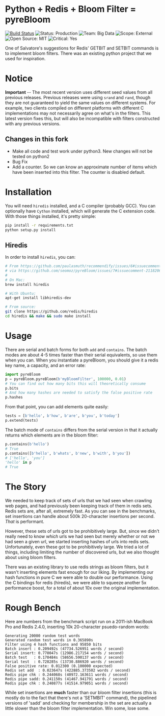 Python + Redis + Bloom Filter = pyreBloom
=====================================================
[![Build Status](https://travis-ci.org/seomoz/pyreBloom.svg)](https://travis-ci.org/seomoz/pyreBloom)
![Status: Production](https://img.shields.io/badge/status-production-green.svg?style=flat)
![Team: Big Data](https://img.shields.io/badge/team-big_data-green.svg?style=flat)
![Scope: External](https://img.shields.io/badge/scope-external-green.svg?style=flat)
![Open Source: MIT](https://img.shields.io/badge/open_source-MIT-green.svg?style=flat)
![Critical: Yes](https://img.shields.io/badge/critical-yes-red.svg?style=flat)

One of Salvatore's suggestions for Redis' GETBIT and SETBIT commands is to
implement bloom filters. There was an existing python project that we used
for inspiration.

Notice
======
__Important__ -- The most recent version uses different seed values from all
previous releases. Previous releases were using `srand` and `rand`, though they
are not guaranteed to yield the same values on different systems. For example,
two clients compiled on different platforms with different C implementations
may not necessarily agree on what's in the filters. This latest version fixes
this, but will also be incompatible with filters constructed with any previous
versions.

## **Changes in this fork**

* Make all code and test work under python3. New changes will not be tested on python2
* Bug Fix
* Add a counter. So we can know an approximate number of items which have been inserted into this filter. The counter is disabled default.

Installation
============

You will need `hiredis` installed, and a C compiler (probably GCC). You can
optionally have `Cython` installed, which will generate the C extension code.
With those things installed, it's pretty simple:

```bash
pip install -r requirements.txt
python setup.py install
```

Hiredis
-------
In order to install `hiredis`, you can:

```bash
# From https://github.com/paulasmuth/recommendify/issues/6#issuecomment-4496616
# via https://github.com/seomoz/pyreBloom/issues/7#issuecomment-21182063
#
# On Mac:
brew install hiredis

# With Ubuntu:
apt-get install libhiredis-dev

# From source:
git clone https://github.com/redis/hiredis
cd hiredis && make && sudo make install
```

Usage
=====

There are serial and batch forms for both `add` and `contains`. The batch 
modes are about 4-5 times faster than their serial equivalents, so use them
when you can. When you instantiate a pyreBloom, you should give it a redis
key name, a capacity, and an error rate:

```python
import pyreBloom
p = pyreBloom.pyreBloom(b'myBloomFilter', 100000, 0.01)
# You can find out how many bits this will theoretically consume
p.bits
# And how many hashes are needed to satisfy the false positive rate
p.hashes
```

From that point, you can add elements quite easily:

```python
tests = [b'hello', b'how', b'are', b'you', b'today']
p.extend(tests)
```

The batch mode of `contains` differs from the serial version in that it actually
returns which elements are in the bloom filter:

```python
p.contains(b'hello')
# True
p.contains([b'hello', b'whats', b'new', b'with', b'you'])
# ['hello', 'you']
'hello' in p
# True
```

The Story
=========

We needed to keep track of sets of urls that we had seen when crawling web
pages, and had previously been keeping track of them in redis sets. Redis 
sets are, after all, extremely fast. As you can see in the benchmarks, set
insertions can handle about 500k 20-character insertions per second. _That_
is performant.

However, these sets of urls got to be prohibitively large. But, since we 
didn't really need to know _which_ urls we had seen but merely whether or
not we had seen a given url, we started inserting hashes of urls into redis
sets. Unfortunately, even these got to be prohibitively large. We tried a
lot of things, including limiting the number of discovered urls, but we 
also thought about using bloom filters.

There was an existing library to use redis strings as bloom filters, but it
wasn't inserting elements fast enough for our liking. By implementing our
hash functions in pure C we were able to double our performance. Using the 
C bindings for redis (hiredis), we were able to squeeze another 5x performance
boost, for a total of about 10x over the original implementation.

Rough Bench
===========

Here are numbers from the benchmark script run on a 2011-ish MacBook Pro
and Redis 2.4.0, inserting 10k 20-character psuedo-random words:

	Generating 20000 random test words
	Generated random test words in 0.365890s
	Filter using 4 hash functions and 95850 bits
	Batch insert : 0.209492s (47734.526951 words / second)
	Serial insert: 0.770047s (12986.217154 words / second)
	Batch test   : 0.170484s (58656.590137 words / second)
	Serial test  : 0.728285s (13730.886920 words / second)
	False positive rate: 0.012300 (0.100000 expected)
	Redis set add  : 0.023647s (422885.373502 words / second)
	Redis pipe chk : 0.244068s (40972.163611 words / second)
	Redis pipe sadd: 0.241150s (41467.941791 words / second)
	Redis pipe chk : 0.240877s (41514.979051 words / second)

While set insertions are __much__ faster than our bloom filter insertions
(this is mostly do to the fact that there's not a 'SETMBIT' command), the
pipelined versions of 'sadd' and checking for membership in the set are
actually a little slower than the bloom filter implementation. Win some, 
lose some.

